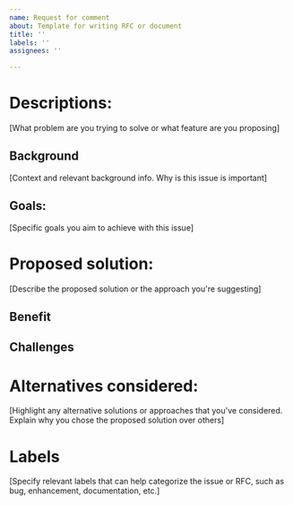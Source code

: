 ```yaml
---
name: Request for comment
about: Template for writing RFC or document
title: ''
labels: ''
assignees: ''

---
```


# Descriptions:
[What problem are you trying to solve or what feature are you proposing]

## Background
[Context and relevant background info. Why is this issue is important]

## Goals:
[Specific goals you aim to achieve with this issue]

# Proposed solution:
[Describe the proposed solution or the approach you're suggesting]

## Benefit

## Challenges

# Alternatives considered:
[Highlight any alternative solutions or approaches that you've considered. Explain why you chose the proposed solution over others]

# Labels
[Specify relevant labels that can help categorize the issue or RFC, such as bug, enhancement, documentation, etc.]
